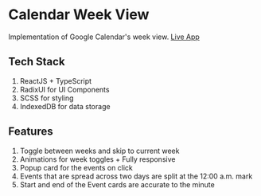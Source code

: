 # Calendar Week View

Implementation of Google Calendar's week view. [Live App](https://calendar-week-view.netlify.app/)

## Tech Stack

1. ReactJS + TypeScript
2. RadixUI for UI Components
3. SCSS for styling
4. IndexedDB for data storage

## Features

1. Toggle between weeks and skip to current week
2. Animations for week toggles + Fully responsive
3. Popup card for the events on click
4. Events that are spread across two days are split at the 12:00 a.m. mark
5. Start and end of the Event cards are accurate to the minute
